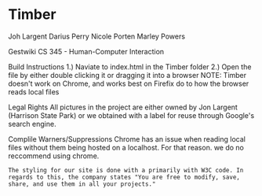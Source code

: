 # Timber

Joh Largent
Darius Perry
Nicole Porten
Marley Powers

Gestwiki CS 345 - Human-Computer Interaction 

Build Instructions
    1.) Naviate to index.html in the Timber folder
    2.) Open the file by either double clicking it or dragging it into a browser
    NOTE: Timber doesn't work on Chrome, and works best on Firefix do to how the browser reads local files



Legal Rights
    All pictures in the project are either owned by Jon Largent (Harrison State Park) or we obtained with a label for reuse through Google's search engine. 

Complile Warners/Suppressions
    Chrome has an issue when reading local files without them being hosted on a localhost. For that reason. we do no reccommend using chrome.

    The styling for our site is done with a primarily with W3C code. In regards to this, the company states "You are free to modify, save, share, and use them in all your projects."

